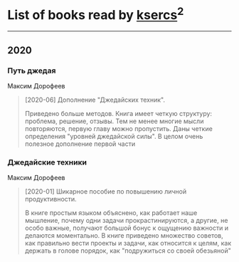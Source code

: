 # List of books read by [ksercs](https://plus.google.com/u/0/113010305809091482859/)<sup>2</sup>
---

## 2020

### Путь джедая
Максим Дорофеев
> [2020-06] Дополнение "Джедайских техник".
> 
> Приведено больше методов. Книга имеет четкую структуру: проблема, решение, отзывы. Тем не менее многие мысли повторяются, первую главу можно пропустить. Даны четкие определения "уровней джедайской силы". В целом очень полезное дополнение первой части


### Джедайские техники
Максим Дорофеев
> [2020-01] Шикарное пособие по повышению личной продуктивности. 
> 
> В книге простым языком объяснено, как работает наше мышление, почему одни задачи прокрастинируются, а другие, не особо важные, получают большой бонус к ощущению важности и делаются моментально. В книге приведено множество советов, как правильно вести проекты и задачи, как относится к целям, как держать в голове порядок, как "подружиться со своей обезьяной"



